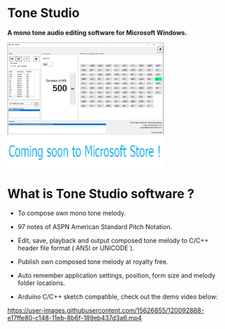 # Tone Studio
**A mono tone audio editing software for Microsoft Windows.**

<img src="https://github.com/rickygai/tonestudio/blob/main/images/tonestudio_2.png" width=70% height=70%>
<img src="https://github.com/rickygai/tonestudio/blob/main/images/cstms.gif" width=70% height=70>

# What is Tone Studio software ?
- To compose own mono tone melody.

- 97 notes of ASPN American Standard Pitch Notation.

- Edit, save, playback and output composed tone melody to C/C++ header file format ( ANSI or UNICODE ).

- Publish own composed tone melody at royalty free.

- Auto remember application settings, position, form size and melody folder locations.

- Arduino C/C++ sketch compatible, check out the demo video below:

https://user-images.githubusercontent.com/15626855/120092888-e17ffe80-c148-11eb-8b6f-189eb437d3a6.mp4

<br><br/>
